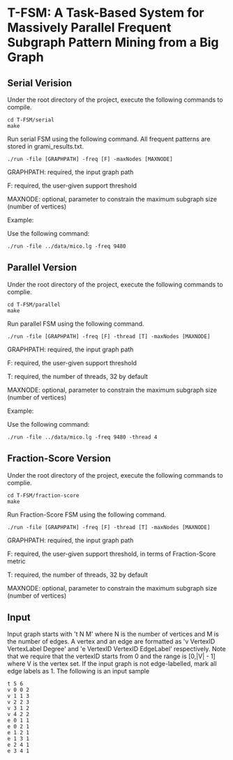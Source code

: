 # T-FSM: A Task-Based System for Massively Parallel Frequent Subgraph Pattern Mining from a Big Graph


## Serial Verision

Under the root directory of the project, execute the following commands to compile.
```
cd T-FSM/serial
make
```
Run serial FSM using the following command. All frequent patterns are stored in grami_results.txt.
```
./run -file [GRAPHPATH] -freq [F] -maxNodes [MAXNODE]
```

GRAPHPATH: required, the input graph path

F: required, the user-given support threshold

MAXNODE: optional, parameter to constrain the maximum subgraph size (number of vertices)

Example:

Use the following command:
```
./run -file ../data/mico.lg -freq 9480
```

## Parallel Version
Under the root directory of the project, execute the following commands to complie.
```
cd T-FSM/parallel
make
```

Run parallel FSM using the following command.
```
./run -file [GRAPHPATH] -freq [F] -thread [T] -maxNodes [MAXNODE]
```

GRAPHPATH: required, the input graph path

F: required, the user-given support threshold

T: required, the number of threads, 32 by default

MAXNODE: optional, parameter to constrain the maximum subgraph size (number of vertices)

Example:

Use the following command:
```
./run -file ../data/mico.lg -freq 9480 -thread 4
```

## Fraction-Score Version
Under the root directory of the project, execute the following commands to complie.
```
cd T-FSM/fraction-score
make
```

Run Fraction-Score FSM using the following command.
```
./run -file [GRAPHPATH] -freq [F] -thread [T] -maxNodes [MAXNODE]
```

GRAPHPATH: required, the input graph path

F: required, the user-given support threshold, in terms of Fraction-Score metric

T: required, the number of threads, 32 by default

MAXNODE: optional, parameter to constrain the maximum subgraph size (number of vertices)

## Input

Input graph starts with 't N M' where N is the number of vertices and M is the number of edges. A vertex and an edge are formatted as 'v VertexID VertexLabel Degree' and 'e VertexID VertexID EdgeLabel' respectively. Note that we require that the vertexID starts from 0 and the range is [0,|V| - 1] where V is the vertex set. If the input graph is not edge-labelled, mark all edge labels as 1. The following is an input sample
```
t 5 6
v 0 0 2
v 1 1 3
v 2 2 3
v 3 1 2
v 4 2 2
e 0 1 1
e 0 2 1
e 1 2 1
e 1 3 1
e 2 4 1
e 3 4 1
```
